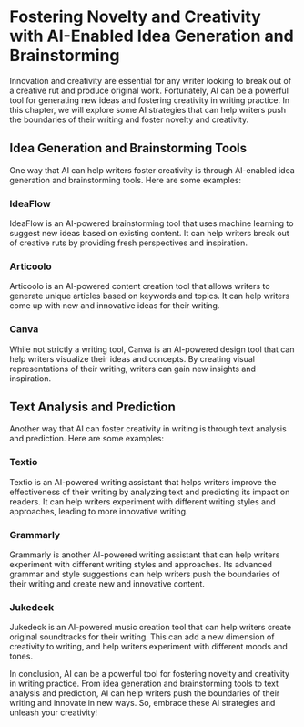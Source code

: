 Fostering Novelty and Creativity with AI-Enabled Idea Generation and Brainstorming
============================================================================================================================================

Innovation and creativity are essential for any writer looking to break out of a creative rut and produce original work. Fortunately, AI can be a powerful tool for generating new ideas and fostering creativity in writing practice. In this chapter, we will explore some AI strategies that can help writers push the boundaries of their writing and foster novelty and creativity.

Idea Generation and Brainstorming Tools
---------------------------------------

One way that AI can help writers foster creativity is through AI-enabled idea generation and brainstorming tools. Here are some examples:

### IdeaFlow

IdeaFlow is an AI-powered brainstorming tool that uses machine learning to suggest new ideas based on existing content. It can help writers break out of creative ruts by providing fresh perspectives and inspiration.

### Articoolo

Articoolo is an AI-powered content creation tool that allows writers to generate unique articles based on keywords and topics. It can help writers come up with new and innovative ideas for their writing.

### Canva

While not strictly a writing tool, Canva is an AI-powered design tool that can help writers visualize their ideas and concepts. By creating visual representations of their writing, writers can gain new insights and inspiration.

Text Analysis and Prediction
----------------------------

Another way that AI can foster creativity in writing is through text analysis and prediction. Here are some examples:

### Textio

Textio is an AI-powered writing assistant that helps writers improve the effectiveness of their writing by analyzing text and predicting its impact on readers. It can help writers experiment with different writing styles and approaches, leading to more innovative writing.

### Grammarly

Grammarly is another AI-powered writing assistant that can help writers experiment with different writing styles and approaches. Its advanced grammar and style suggestions can help writers push the boundaries of their writing and create new and innovative content.

### Jukedeck

Jukedeck is an AI-powered music creation tool that can help writers create original soundtracks for their writing. This can add a new dimension of creativity to writing, and help writers experiment with different moods and tones.

In conclusion, AI can be a powerful tool for fostering novelty and creativity in writing practice. From idea generation and brainstorming tools to text analysis and prediction, AI can help writers push the boundaries of their writing and innovate in new ways. So, embrace these AI strategies and unleash your creativity!
